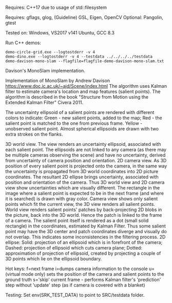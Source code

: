 Requires:
C++17 due to usage of std::filesystem

Requires: gflags, glog, (Guideline) GSL, Eigen, OpenCV
Optional: Pangolin, gtest

Tested on:
Windows, VS2017 v141
Ubuntu, GCC 8.3

Run C++ demos:
```
demo-circle-grid.exe --logtostderr -v 4
demo-dino.exe --logtostderr -v 4 --testdata ../../../../testdata
demo-davison-mono-slam --flagfile=flagfile-demo-davison-mono-slam.txt
```
Davison's MonoSlam implementation.

Implementation of MonoSlam by Andrew Davison https://www.doc.ic.ac.uk/~ajd/Scene/index.html
The algorithm uses Kalman filter to estimate camera's location and map features (salient points).
The algorithm is described in the book "Structure from Motion using the Extended Kalman Filter" Civera 2011.

The uncertainty ellipsoid of a salient points are rendered with different colors to indicate:
Green - new salient points, added to the map;
Red - the salient point is matched to the one from previous frame.
Yellow - unobserved salient point.
Almost spherical ellipsoids are drawn with two extra strokes on the flanks.

3D world view. The view renders an uncertainty ellipsoid, associated with each salient point. The ellipsoids are not linked to any camera (as there may be multiple cameras observing the scene) and have no uncertainty, derived from uncertainty of camera position and orientation.
2D camera view. As 3D position of every salient point is projected onto the camera, in the same way the uncertainty is propagated from 3D world coordinates into 2D picture coordinates. The resultant 2D ellipse brings uncertainty, associated with position and orientation of the camera. Thus 3D world view and 2D camera view show uncertainties which are visually different.
The rectangle in the image where a salient point is expected to be in the next frame (and where it is searched) is drawn with gray color.
Camera view shows only salient points which fit the current view, the 3D view renders all salient points.
World view renders salient points' patches by back-projecting 2D blobs in the picture, back into the 3D world. Hence the patch is linked to the frame of a camera. The salient point itself is rendered as a dot (small solid rectangle) in the coordinates, estimated by Kalman Filter. Thus some salient point may have the 3D center and patch coordinates diverge and visually do not overlap. This indicates some inconsistencies in the filtering process.
2D ellipse:
Solid: projection of an ellipsoid which is in forefront of the camera;
Dashed: projection of ellipsoid which cuts camera plane;
Dotted: approximation of projection of ellipsoid, created by projecting a couple of 3D points which lie on the ellipsoid boundary.

Hot keys:
f=next frame
i=dumps camera information to the console
u=(virtual mode only) sets the position of the camera  and salient points to the ground truth
s='skip' current frame - performs Kalman filter's 'prediction' step without 'update' step (as if camera is covered with a blanket)

Testing:
Set env(SRK_TEST_DATA) to point to SRC/testdata folder.